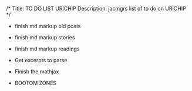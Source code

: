/*
Title: TO DO LIST URICHIP
Description: jacmgrs list of to do on URICHIP
*/

* finish md markup old posts
* finish md markup stories
* finish md markup readings

* Get excerpts to parse

* Finish the mathjax

* BOOTOM ZONES



